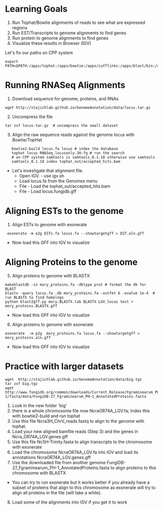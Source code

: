 Learning Goals
==============

1. Run Tophat/Bowtie alignments of reads to see what are expressed regions
2. Run EST/Transcripts to genome alignments to find genes
3. Run protein to genome alignments to find genes
4. Visualize these results in Browser (IGV)


Let's fix our paths on CPP system
```
export PATH=$PATH:/apps/tophat:/apps/bowtie:/apps/cufflinks:/apps/blast/bin:/apps/exonerate/bin:/apps/java:/apps/IGV
```

Running RNASeq Alignments
=========================

1. Download sequence for genome, proteins, and RNAs
```
wget http://stajichlab.github.io/GenomeAnnotation/data/locus.tar.gz
```

2. Uncompress the file
```
tar zxf locus.tar.gz  # uncompress the small dataset
```
3. Align the raw sequence reads against the genome locus with Bowtie/TopHat

```
   bowtie2-build locus.fa locus # index the database
   tophat locus RNASeq_locusonly.3H.fq # run the search
   # on CPP system samtools is samtools_0.1.18 otherwise use samtools
   samtools_0.1.18 index tophat_out/accepted_hits.bam
```

* Let's investigate that alignment file.
  * Open IGV. - use igv.sh
  * Load locus.fa from the Genomes menu
  * File - Load the tophat_out/accepted_hits.bam
  * File - Load locus.fungidb.gff


Aligning ESTs to the genome
============================
1. Align ESTs to genome with exonerate

```
 exonerate -m e2g ESTs.fa locus.fa --showtargetgff > EST.aln.gff
```
* Now load this GFF into IGV to visualize

Aligning Proteins to the genome
===============================
5. Align proteins to genome with BLASTX

```
makeblastdb -in mory_proteins.fa -dbtype prot # format the db for BLAST
blastx -query locus.fa -db mory_proteins.fa -outfmt 6 -evalue 1e-4  # run BLASTX to find homologs
python blast2gff.py mory.BLASTX.tab BLASTX LGV_locus test > mory_proteins.BLASTX.gff
```
* Now load this GFF into IGV to visualize

6. Align proteins to genome with exonerate

```
exonerate  -m p2g  mory_proteins.fa locus.fa --showtargetgff > mory_proteins.aln.gff
```

* Now load this GFF into IGV to visualize

Practice with larger datasets
=============================
```
wget  http://stajichlab.github.io/GenomeAnnotation/data/big.tgz
tar zxf big.tgz
wget http://www.fungidb.org/common/downloads/Current_Release/Fgraminearum_PH-1/fasta/data/FungiDB-27_Fgraminearum_PH-1_AnnotatedProteins.fasta
```
1. Look in the new folder 'big'
2. there is a whole chromosome file now NcraOR74A_LGV.fa; Index this with bowtie2-build and run tophat
3. Use this file Ncra3H_ChrV_reads.fastq to align to the genome with tophat.
4. Load your new aligned bamfile reads (Step 3) and the genes in Ncra_OR74A_LGV.genes.gff
5. Use this file Nc5H-Trinity.fasta to align transcripts to the chromosome with exonerate
6. Load the chromosome NcraOR74A_LGV.fa into IGV and load its annotations NcraOR74A_LGV.genes.gff
7. Use the downloaded file from another genome FungiDB-27_Fgraminearum_PH-1_AnnotatedProteins.fasta to align proteins to this chromosome with BLASTX
* You can try to run exonerate but it works better if you already have a subset of proteins that align to this chromosome as exonerate will try to align all proteins in the file (will take a while). 
8.  Load some of the alignments into IGV if you get it to work

